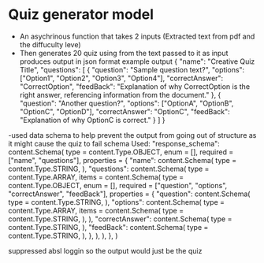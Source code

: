 # Quiz generator model 
- An asychrinous function that takes 2 inputs (Extracted text from pdf and the diffuculty leve)
- Then generates 20 quiz using from the text passed to it as input 
produces output in json format 
example output
{
    "name": "Creative Quiz Title",
    "questions": [
        {
            "question": "Sample question text?",
            "options": ["Option1", "Option2", "Option3", "Option4"],
            "correctAnswer": "CorrectOption",
            "feedBack": "Explanation of why CorrectOption is the right answer, referencing information from the document."
        },
        {
            "question": "Another question?",
            "options": ["OptionA", "OptionB", "OptionC", "OptionD"],
            "correctAnswer": "OptionC",
            "feedBack": "Explanation of why OptionC is correct."
        }
    ]
}

-used data schema to help prevent the output from going out of structure as it might cause the quiz to fail
schema Used:
"response_schema": content.Schema(
    type = content.Type.OBJECT,
    enum = [],
    required = ["name", "questions"],
    properties = {
      "name": content.Schema(
        type = content.Type.STRING,
      ),
      "questions": content.Schema(
        type = content.Type.ARRAY,
        items = content.Schema(
          type = content.Type.OBJECT,
          enum = [],
          required = ["question", "options", "correctAnswer", "feedBack"],
          properties = {
            "question": content.Schema(
              type = content.Type.STRING,
            ),
            "options": content.Schema(
              type = content.Type.ARRAY,
              items = content.Schema(
                type = content.Type.STRING,
              ),
            ),
            "correctAnswer": content.Schema(
              type = content.Type.STRING,
            ),
            "feedBack": content.Schema(
              type = content.Type.STRING,
            ),
          },
        ),
      ),
    },
  )

  suppressed absl loggin so the output would just be the quiz 
